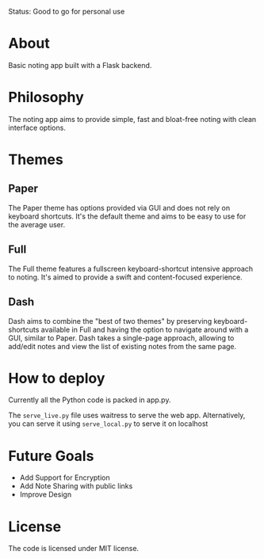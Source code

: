 Status: Good to go for personal use

# About

Basic noting app built with a Flask backend.

# Philosophy

The noting app aims to provide simple, fast and bloat-free noting with clean interface options.

# Themes

## Paper

The Paper theme has options provided via GUI and does not rely on keyboard shortcuts. It's the default theme and aims to be easy to use for the average user.

## Full

The Full theme features a fullscreen keyboard-shortcut intensive approach to noting. It's aimed to provide a swift and content-focused experience.

## Dash

Dash aims to combine the "best of two themes" by preserving keyboard-shortcuts available in Full and having the option to navigate around with a GUI, similar to Paper. Dash takes a single-page approach, allowing to add/edit notes and view the list of existing notes from the same page.

# How to deploy

Currently all the Python code is packed in app.py.

The `serve_live.py` file uses waitress to serve the web app. Alternatively, you can serve it using `serve_local.py` to serve it on localhost

# Future Goals

- Add Support for Encryption
- Add Note Sharing with public links
- Improve Design

# License

The code is licensed under MIT license.